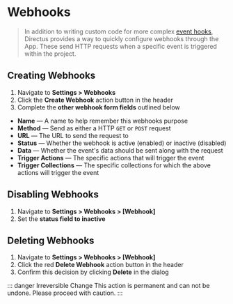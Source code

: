 # Webhooks

> In addition to writing custom code for more complex [event hooks](/concepts/api-extensions), Directus provides a way
> to quickly configure webhooks through the App. These send HTTP requests when a specific event is triggered within the
> project.

## Creating Webhooks

1. Navigate to **Settings > Webhooks**
2. Click the **Create Webhook** action button in the header
3. Complete the **other webhook form fields** outlined below

- **Name** — A name to help remember this webhooks purpose
- **Method** — Send as either a HTTP `GET` or `POST` request
- **URL** — The URL to send the request to
- **Status** — Whether the webhook is active (enabled) or inactive (disabled)
- **Data** — Whether the event's data should be sent along with the request
- **Trigger Actions** — The specific actions that will trigger the event
- **Trigger Collections** — The specific collections for which the above actions will trigger the event

## Disabling Webhooks

1. Navigate to **Settings > Webhooks > [Webhook]**
2. Set the **status field to inactive**

## Deleting Webhooks

1. Navigate to **Settings > Webhooks > [Webhook]**
2. Click the red **Delete Webhook** action button in the header
3. Confirm this decision by clicking **Delete** in the dialog

<!-- prettier-ignore-start -->
::: danger Irreversible Change
This action is permanent and can not be undone. Please proceed with caution.
:::
<!-- prettier-ignore-end -->
